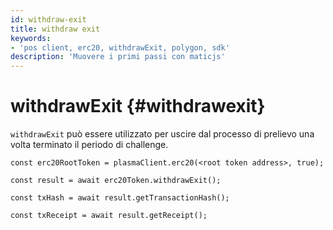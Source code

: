```yaml
---
id: withdraw-exit
title: withdraw exit
keywords:
- 'pos client, erc20, withdrawExit, polygon, sdk'
description: 'Muovere i primi passi con maticjs'
---
```


# withdrawExit {#withdrawexit}

`withdrawExit` può essere utilizzato per uscire dal processo di prelievo una volta terminato il periodo di challenge.

```
const erc20RootToken = plasmaClient.erc20(<root token address>, true);

const result = await erc20Token.withdrawExit();

const txHash = await result.getTransactionHash();

const txReceipt = await result.getReceipt();

```
